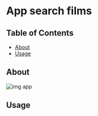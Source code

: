 # App search films

## Table of Contents

- [About](#about)
- [Usage](#usage)

## About <a name = "about"></a>



![img app](http://test-developer.ru/preview/search-movies.png)

## Usage <a name = "usage"></a>

